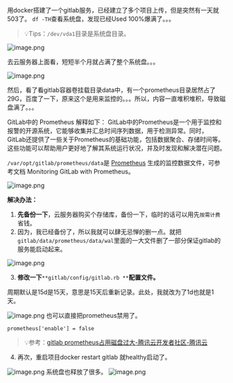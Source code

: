 

用docker搭建了一个gitlab服务，已经建立了多个项目上传，但是突然有一天就503了。
`df -TH`查看系统盘，发现已经Used 100%爆满了。。。

> 💡Tips：`/dev/vda1`目录是系统盘目录。

![image.png](https://cdn.nlark.com/yuque/0/2024/png/32707260/1704179142957-500d23e8-1228-46b5-92a2-7945ab3ae316.png#averageHue=%23302523&clientId=u2e1fae89-0414-4&from=paste&height=156&id=u2565f986&originHeight=195&originWidth=645&originalType=binary&ratio=1.25&rotation=0&showTitle=false&size=22356&status=done&style=none&taskId=u11d5d84b-6990-437b-9481-d7877fe5bd2&title=&width=516)

去云服务器上面看，短短半个月就占满了整个系统盘。。。

![image.png](https://cdn.nlark.com/yuque/0/2024/png/32707260/1704179123586-e1b323c4-96c9-4671-ab92-d7605d7c9def.png#averageHue=%23e5c192&clientId=u2e1fae89-0414-4&from=paste&height=365&id=u335403c9&originHeight=456&originWidth=717&originalType=binary&ratio=1.25&rotation=0&showTitle=false&size=29085&status=done&style=none&taskId=ub9c693e5-a930-4ca1-9636-1860da92ee9&title=&width=573.6)

然后，看了看gitlab容器卷挂载目录data中，有一个prometheus目录居然占了29G，百度了一下，原来这个是用来监控的。。。所以，内容一直堆积堆积，导致磁盘满了。。。

GitLab中的 Prometheus 解释如下：
GitLab中的Prometheus是一个用于监控和报警的开源系统，它能够收集并汇总时间序列数据，用于检测异常。同时，GitLab还提供了一些关于Prometheus的基础功能，包括数据聚合、存储时间等。这些功能可以帮助用户更好地了解其系统运行状况，并及时发现和解决潜在问题。

`/var/opt/gitlab/prometheus/data`是 [Prometheus](https://so.csdn.net/so/search?q=Prometheus&spm=1001.2101.3001.7020) 生成的监控数据文件，可参考文档 Monitoring GitLab with Prometheus。

![image.png](https://cdn.nlark.com/yuque/0/2024/png/32707260/1704179781371-6488aff0-48ca-46c8-916d-cecd292ee67c.png#averageHue=%23252321&clientId=u2e1fae89-0414-4&from=paste&height=423&id=u791ddef0&originHeight=529&originWidth=779&originalType=binary&ratio=1.25&rotation=0&showTitle=false&size=76058&status=done&style=none&taskId=ufef2c9ac-469d-40e3-ad3b-5f4035103ed&title=&width=623.2)

**解决办法：**

1. **先备份一下**，云服务器购买个存储库，备份一下，临时的话可以用先`按需计费`省钱。
2. 因为，我已经备份了，所以我就可以肆无忌惮的删一点。就把`gitlab/data/prometheus/data/wal`里面的一大文件删了一部分保证gitlab的服务能启动起来。

![image.png](https://cdn.nlark.com/yuque/0/2024/png/32707260/1704186118822-b54b3c57-aa89-45b1-bffb-a7e143ed5c6c.png#averageHue=%23272422&clientId=u3ad95638-42fe-4&from=paste&height=433&id=u9bb8b11e&originHeight=541&originWidth=855&originalType=binary&ratio=1.25&rotation=0&showTitle=false&size=59603&status=done&style=none&taskId=u712e5236-9e8b-4045-8ad5-c97ebea3c6f&title=&width=684)

3. **修改一下**`**gitlab/config/gitlab.rb **`**配置文件。**

周期默认是15d是15天，意思是15天后重新记录。此处，我就改为了1d也就是1天。

![image.png](https://cdn.nlark.com/yuque/0/2024/png/32707260/1704186297813-c24b3108-0332-4527-979b-267d1abeb119.png#averageHue=%232a2827&clientId=u3ad95638-42fe-4&from=paste&height=119&id=ub489b51a&originHeight=149&originWidth=679&originalType=binary&ratio=1.25&rotation=0&showTitle=false&size=11886&status=done&style=none&taskId=uc51f0ac9-cb0b-4a5b-8d4f-874a41ff1a8&title=&width=543.2)
也可以直接把prometheus禁用了。

```shell
prometheus['enable'] = false
```
> 💡参考：[gitlab prometheus占用磁盘过大-腾讯云开发者社区-腾讯云](https://cloud.tencent.com/developer/article/2146262)

4. 再次，重启项目docker restart gitlab 就healthy启动了。

![image.png](https://cdn.nlark.com/yuque/0/2024/png/32707260/1704185994463-31e27061-1efa-4032-8120-f168900aa44c.png#averageHue=%23ebebdd&clientId=u3ad95638-42fe-4&from=paste&height=536&id=uf62c66bd&originHeight=670&originWidth=1169&originalType=binary&ratio=1.25&rotation=0&showTitle=false&size=60241&status=done&style=none&taskId=uaa26a4cb-26a5-439f-bb5f-c14fc48f1f6&title=&width=935.2)
系统盘也释放了很多。
![image.png](https://cdn.nlark.com/yuque/0/2024/png/32707260/1704187700008-9274d7f1-8983-4c95-bd94-35df39e200f2.png#averageHue=%2325201f&clientId=u3ad95638-42fe-4&from=paste&height=169&id=u65487be9&originHeight=211&originWidth=1502&originalType=binary&ratio=1.25&rotation=0&showTitle=false&size=30597&status=done&style=none&taskId=u3bfdca01-520c-4462-933e-3f1e443e2e1&title=&width=1201.6)
